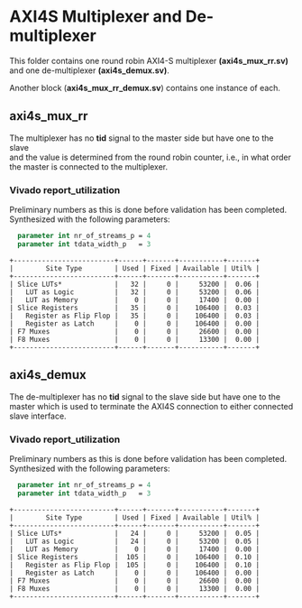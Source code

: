 # AXI4S Multiplexer and De-multiplexer

This folder contains one round robin AXI4-S multiplexer **(axi4s_mux_rr.sv)**\
and one de-multiplexer **(axi4s_demux.sv)**.

Another block (**axi4s_mux_rr_demux.sv**) contains one instance of each.


## axi4s_mux_rr
The multiplexer has no **tid** signal to the master side but have one to the slave\
and the value is determined from the round robin counter, i.e., in what order\
the master is connected to the multiplexer.

### Vivado report_utilization
Preliminary numbers as this is done before validation has been completed.\
Synthesized with the following parameters:

```systemverilog
  parameter int nr_of_streams_p = 4
  parameter int tdata_width_p   = 3
```
```
+-------------------------+------+-------+-----------+-------+
|        Site Type        | Used | Fixed | Available | Util% |
+-------------------------+------+-------+-----------+-------+
| Slice LUTs*             |   32 |     0 |     53200 |  0.06 |
|   LUT as Logic          |   32 |     0 |     53200 |  0.06 |
|   LUT as Memory         |    0 |     0 |     17400 |  0.00 |
| Slice Registers         |   35 |     0 |    106400 |  0.03 |
|   Register as Flip Flop |   35 |     0 |    106400 |  0.03 |
|   Register as Latch     |    0 |     0 |    106400 |  0.00 |
| F7 Muxes                |    0 |     0 |     26600 |  0.00 |
| F8 Muxes                |    0 |     0 |     13300 |  0.00 |
+-------------------------+------+-------+-----------+-------+
```

## axi4s_demux
The de-multiplexer has no **tid** signal to the slave side but have one to the master which is used to terminate the AXI4S connection to either connected slave interface.

### Vivado report_utilization
Preliminary numbers  as this is done before validation has been completed.\
Synthesized with the following parameters:

```systemverilog
  parameter int nr_of_streams_p = 4
  parameter int tdata_width_p   = 3
```
```
+-------------------------+------+-------+-----------+-------+
|        Site Type        | Used | Fixed | Available | Util% |
+-------------------------+------+-------+-----------+-------+
| Slice LUTs*             |   24 |     0 |     53200 |  0.05 |
|   LUT as Logic          |   24 |     0 |     53200 |  0.05 |
|   LUT as Memory         |    0 |     0 |     17400 |  0.00 |
| Slice Registers         |  105 |     0 |    106400 |  0.10 |
|   Register as Flip Flop |  105 |     0 |    106400 |  0.10 |
|   Register as Latch     |    0 |     0 |    106400 |  0.00 |
| F7 Muxes                |    0 |     0 |     26600 |  0.00 |
| F8 Muxes                |    0 |     0 |     13300 |  0.00 |
+-------------------------+------+-------+-----------+-------+
```